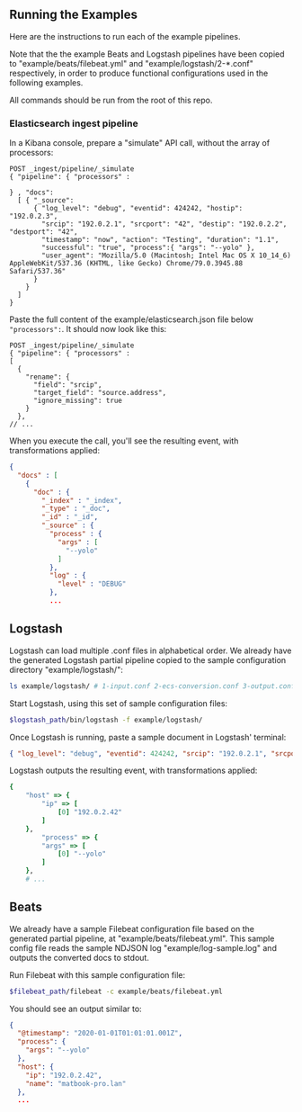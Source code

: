 ## Running the Examples

Here are the instructions to run each of the example pipelines.

Note that the the example Beats and Logstash pipelines have been copied to
"example/beats/filebeat.yml" and "example/logstash/2-*.conf" respectively,
in order to produce functional configurations used in the following examples.

All commands should be run from the root of this repo.

### Elasticsearch ingest pipeline

In a Kibana console, prepare a "simulate" API call, without the array of processors:

```JS
POST _ingest/pipeline/_simulate
{ "pipeline": { "processors" :

} , "docs":
  [ { "_source":
      { "log_level": "debug", "eventid": 424242, "hostip": "192.0.2.3",
        "srcip": "192.0.2.1", "srcport": "42", "destip": "192.0.2.2", "destport": "42",
        "timestamp": "now", "action": "Testing", "duration": "1.1",
        "successful": "true", "process":{ "args": "--yolo" },
        "user_agent": "Mozilla/5.0 (Macintosh; Intel Mac OS X 10_14_6) AppleWebKit/537.36 (KHTML, like Gecko) Chrome/79.0.3945.88 Safari/537.36" 
      }
    }
  ]
}
```

Paste the full content of the example/elasticsearch.json file below `"processors":`.
It should now look like this:

```JS
POST _ingest/pipeline/_simulate
{ "pipeline": { "processors" :
[
  {
    "rename": {
      "field": "srcip",
      "target_field": "source.address",
      "ignore_missing": true
    }
  },
// ...
```

When you execute the call, you'll see the resulting event, with transformations applied:

```JSON
{
  "docs" : [
    {
      "doc" : {
        "_index" : "_index",
        "_type" : "_doc",
        "_id" : "_id",
        "_source" : {
          "process" : {
            "args" : [
              "--yolo"
            ]
          },
          "log" : {
            "level" : "DEBUG"
          },
          ...
```

## Logstash

Logstash can load multiple .conf files in alphabetical order.
We already have the generated Logstash partial pipeline copied to the
sample configuration directory "example/logstash/":

```bash
ls example/logstash/ # 1-input.conf 2-ecs-conversion.conf 3-output.conf
```

Start Logstash, using this set of sample configuration files:

```bash
$logstash_path/bin/logstash -f example/logstash/
```

Once Logstash is running, paste a sample document in Logstash' terminal:

```json
{ "log_level": "debug", "eventid": 424242, "srcip": "192.0.2.1", "srcport": 42, "destip": "192.0.2.2", "destport": 42, "hostip": "192.0.2.42", "ts": "now", "action": "Testing", "duration": "1.1", "process":{ "args": "--yolo" }, "user_agent": "Mozilla/5.0 (Macintosh; Intel Mac OS X 10_14_6) AppleWebKit/537.36 (KHTML, like Gecko) Chrome/79.0.3945.88 Safari/537.36" }
```

Logstash outputs the resulting event, with transformations applied:

```ruby
{
    "host" => {
        "ip" => [
            [0] "192.0.2.42"
        ]
    },
        "process" => {
        "args" => [
            [0] "--yolo"
        ]
    },
    # ...
```

## Beats

We already have a sample Filebeat configuration file based on the generated partial
pipeline, at "example/beats/filebeat.yml". This sample config file reads the sample
NDJSON log "example/log-sample.log" and outputs the converted docs to stdout.

Run Filebeat with this sample configuration file:

```bash
$filebeat_path/filebeat -c example/beats/filebeat.yml
```

You should see an output similar to:

```JSON
{
  "@timestamp": "2020-01-01T01:01:01.001Z",
  "process": {
    "args": "--yolo"
  },
  "host": {
    "ip": "192.0.2.42",
    "name": "matbook-pro.lan"
  },
  ...
```
